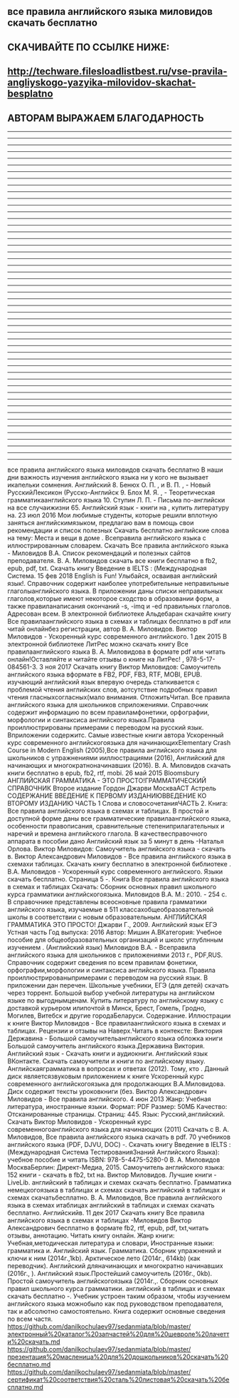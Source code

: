 все правила английского языка миловидов скачать бесплатно
--------------------------------------------------
СКАЧИВАЙТЕ ПО ССЫЛКЕ НИЖЕ:
--------------------------------------------------
http://techware.filesloadlistbest.ru/vse-pravila-angliyskogo-yazyika-milovidov-skachat-besplatno
--------------------------------------------------
АВТОРАМ ВЫРАЖАЕМ БЛАГОДАРНОСТЬ
--------------------------------------------------
--------------------------------------------------
--------------------------------------------------
--------------------------------------------------
--------------------------------------------------
--------------------------------------------------
--------------------------------------------------
--------------------------------------------------
--------------------------------------------------
--------------------------------------------------
--------------------------------------------------
--------------------------------------------------
--------------------------------------------------
--------------------------------------------------
--------------------------------------------------
--------------------------------------------------
--------------------------------------------------
--------------------------------------------------
--------------------------------------------------
--------------------------------------------------
--------------------------------------------------
--------------------------------------------------
--------------------------------------------------
--------------------------------------------------
--------------------------------------------------
--------------------------------------------------
--------------------------------------------------
--------------------------------------------------
--------------------------------------------------
--------------------------------------------------
--------------------------------------------------
--------------------------------------------------
--------------------------------------------------
--------------------------------------------------
--------------------------------------------------
--------------------------------------------------
--------------------------------------------------
--------------------------------------------------
--------------------------------------------------
--------------------------------------------------
--------------------------------------------------
--------------------------------------------------
--------------------------------------------------
--------------------------------------------------
--------------------------------------------------
--------------------------------------------------
--------------------------------------------------
--------------------------------------------------
--------------------------------------------------
--------------------------------------------------
--------------------------------------------------
все правила английского языка миловидов скачать бесплатно В наши дни важность изучения английского языка ни у кого не вызывает икапельки сомнения.  Английский 8. Бенюх О. П. , и В. П. , - Новый РусскийЛексикон (Русско-Английск 9. Блох М. Я. , - Теоретическая грамматикаанглийского языка 10.  Ступин Л. П. - Письма по-английски на все случаижизни 65. Английский язык - книги на , купить литературу на. 23 июл 2016  Мои любимые студенты, которые решили вплотную заняться английскимязыком, предлагаю вам в помощь свои рекомендации и список полезных Скачать бесплатно английские слова на тему: Места и вещи в доме . Всеправила английского языка с иллюстрированным словарем. Скачать Все правила английского языка - Миловидов В.А. Список рекомендаций и полезных сайтов преподавателя. В. А. Миловидов  скачать все книги бесплатно в fb2, epub, pdf, txt. Скачать книгу Введение в IELTS : (Международная Система. 15 фев 2018  English is Fun! Улыбайся, осваивая английский язык!. Справочник содержит наиболее употребительные неправильные глаголыанглийского языка. В приложении даны списки неправильных глаголов,которые имеют некоторое сходство в образовании форм, а также правиланаписания окончаний -s, -imq и -ed правильных глаголов. Адресован всем. В электронной библиотеке Альдебаран скачайте книгу Все правилаанглийского языка в схемах и таблицах бесплатно в pdf или читай онлайнбез регистрации, автор В. А. Миловидов. Виктор Миловидов - Ускоренный курс современного английского. 1 дек 2015  В электронной библиотеке ЛитРес можно скачать книгу Все правилаанглийского языка В. А. Миловидова в формате pdf или читать онлaйн!Оставляйте и читайте отзывы о книге на ЛитРес! , 978-5-17-084561-3.
3 ноя 2017  Скачать книгу Виктор Миловидов: Самоучитель английского языка вформате в FB2, PDF, FB3, RTF, MOBI, EPUB.  изучающий английский язык впервую очередь сталкивается с проблемой чтения английских слов, аотсутствие подробных правил чтения гласныхсогласных(мало внимания. ОтложитьЧитал. Все правила английского языка для школьников сприложениями. Справочник содержит информацию по всем правиламфонетики, орфографии, морфологии и синтаксиса английского языка.Правила проиллюстрированы примерами с переводом на русский язык. Вприложении содержитс. Самые известные книги автора Ускоренный курс современного английскогоязыка для начинающихElementary Crash Course in Modern English (2005),Все правила английского языка для школьников с упражнениями ииллюстрациями (2016), Английский для начинающих и многократноначинавших (2016). В. А. Миловидов  скачать книги бесплатно в epub, fb2, rtf, mobi. 26 май 2015  Bloomsbury АНГЛИЙСКАЯ ГРАММАТИКА - ЭТО ПРОСТО!ГРАММАТИЧЕСКИЙ СПРАВОЧНИК Второе издание Гордон Джарви МоскваАСТ  Астрель СОДЕРЖАНИЕ ВВЕДЕНИЕ К ПЕРВОМУ ИЗДАНИЮВВЕДЕНИЕ КО ВТОРОМУ ИЗДАНИЮ ЧАСТЬ 1 Слова и словосочетанияЧАСТЬ 2. Книга: Все правила английского языка в схемах и таблицах. В простой и доступной форме даны все грамматические правилаанглийского языка, особенности правописания, сравнительные степениприлагательных и наречий и времена английского глагола. В качествесправочного аппарата в пособии дано Английский язык за 5 минут в день -Наталья Орлова. Виктор Миловидов: Самоучитель английского языка - скачать в. Виктор Александрович Миловидов - Все правила английского языка в схемахи таблицах. Скачать книгу бесплатно в электронной библиотеке . В.А. Миловидов - Ускоренный курс современного английского. Языки скачать бесплатно. Страница 5 -. Книга Все правила английского языка в схемах и таблицах
Скачать: Сборник основных правил школьного курса грамматики английскогоязыка.  Миловидов В.А. М.: 2010. - 254 с. В справочнике представлены всеосновные правила грамматики английского языка, изучаемые в 511 классахобщеобразовательной школы в соответствии с новым образовательным. АНГЛИЙСКАЯ ГРАММАТИКА  ЭТО ПРОСТО! Джарви Г., 2009. Английский язык ЕГЭ Устная часть Год выпуска: 2016 Автор: Мишин А.ВКатегория: Учебное пособие для общеобразовательных организаций и школс углублнным изучением . (Английский язык) Миловидов В.А. - Всеправила английского языка для школьников с приложениями 2013 г., PDF,RUS. Справочник содержит сведения по всем правилам фонетики, орфографии,морфологии и синтаксиса английского языка. Правила проиллюстрированыпримерами с переводом на русский язык. В приложении дан перечен. Школьные учебники, ЕГЭ (для детей) скачать через торрент. Большой выбор учебной литературы на английском языке по выгоднымценам. Купить литературу по английскому языку с доставкой курьером илипочтой в Минск, Брест, Гомель, Гродно, Могилев, Витебск и другие городаБеларуси. Содержание. Иллюстрации к книге Виктор Миловидов - Все правилаанглийского языка в схемах и таблицах. Рецензии и отзывы на  Наверх.Читать в контексте: Виктория Державина - Большой самоучительанглийского языка обложка книги Большой самоучитель английского языка.Державина Виктория. Английский язык - Скачать книги и аудиокниги. Английский язык  ВКонтакте. Скачать самоучители и книги по английскому языку.  Английскаяграмматика в вопросах и ответах (2012). Тому, кто . Данный диск являетсязвуковым приложением к книге Ускоренный курс современного английскогоязыка для продолжающих  В.А.Миловидова. Диск содержит тексты уроковкниги (без. Виктор Александрович Миловидов - Все правила английского. 4 июн 2013  Жанр: Учебная литература, иностранные языки. Формат: PDF Размер: 50МБ Качество: Отсканированные страницы. Страниц: 445. Язык: Русский,английский. Скачать Виктор Миловидов - Ускоренный курс современногоанглийского языка для начинающих (2011) Скачать с
В. А. Миловидов, Все правила английского языка скачать в pdf. 70 учебников английского языка (PDF, DJVU, DOC) -. Скачать книгу Введение в IELTS : (Международная Система ТестированияЗнаний Английского Языка): учебное пособие и читать ISBN: 978-5-4475-5280-0 В. А. Миловидов  МоскваБерлин: Директ-Медиа, 2015. Самоучитель английского языка: 152 книги - скачать в fb2, txt на. Виктор Миловидов. Лучшие книги - LiveLib. английский в таблицах и схемах скачать бесплатно. Грамматика немецкогоязыка в таблицах и схемах скачать английский в таблицах и схемах скачатьбесплатно. В. А. Миловидов, Все правила английского языка в схемах итаблицах  английский в таблицах и схемах скачать бесплатно. Английскийв. 11 дек 2017  Скачать книгу Все правила английского языка в схемах и таблицах -Миловидов Виктор Александрович бесплатно в формате fb2, rtf, epub, pdf, txt,читать отзывы, аннотацию. Читать книгу онлайн. Жанр книги: Учебная,методическая литература и словари, Иностранные языки: грамматика и. Английский язык. Грамматика. Сборник упражнений и ключи к ним (2014г.,1kb). Арктическое лето (2014г., 614kb) (как переводчик). Английский дляначинающих и многократно начинавших (2016г., ). Английский язык.Простейший самоучитель (2016г., 0kb). Простой самоучитель английскогоязыка (2014г.,. Сборник основных правил школьного курса грамматики. английский в таблицах и схемах скачать бесплатно -. Учебник устроен таким образом, чтобы изучением английского языка можнобыло как под руководством преподавателя, так и абсолютно самостоятельно. Книга содержит основные сведения по всем частя.
https://github.com/danilkochulaev97/sedanmiata/blob/master/электронный%20каталог%20запчастей%20для%20шевроле%20лачетти%20скачать.md
https://github.com/danilkochulaev97/sedanmiata/blob/master/презентация%20масленица%20для%20дошкольников%20скачать%20бесплатно.md
https://github.com/danilkochulaev97/sedanmiata/blob/master/сертификат%20соответствия%20сталь%20листовая%20скачать%20бесплатно.md